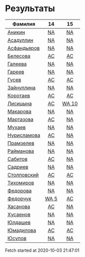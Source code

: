 # Результаты
Фамилия | 14| 15
---|:---:|:---:
[Аникин](Аникин/README.md)  | [NA](Аникин/14.md) | [NA](Аникин/15.md)
[Асадуллин](Асадуллин/README.md)  | [NA](Асадуллин/14.md) | [NA](Асадуллин/15.md)
[Асфандьяров](Асфандьяров/README.md)  | [NA](Асфандьяров/14.md) | [NA](Асфандьяров/15.md)
[Белесова](Белесова/README.md)  | [AC](Белесова/14.md) | [AC](Белесова/15.md)
[Галеева](Галеева/README.md)  | [NA](Галеева/14.md) | [NA](Галеева/15.md)
[Гареев](Гареев/README.md)  | [NA](Гареев/14.md) | [NA](Гареев/15.md)
[Гусев](Гусев/README.md)  | [AC](Гусев/14.md) | [AC](Гусев/15.md)
[Зайнуллина](Зайнуллина/README.md)  | [NA](Зайнуллина/14.md) | [NA](Зайнуллина/15.md)
[Коротаев](Коротаев/README.md)  | [AC](Коротаев/14.md) | [AC](Коротаев/15.md)
[Лисицына](Лисицына/README.md)  | [AC](Лисицына/14.md) | [WA 10](Лисицына/15.md)
[Макарова](Макарова/README.md)  | [NA](Макарова/14.md) | [NA](Макарова/15.md)
[Мартазова](Мартазова/README.md)  | [AC](Мартазова/14.md) | [NA](Мартазова/15.md)
[Мухаев](Мухаев/README.md)  | [NA](Мухаев/14.md) | [NA](Мухаев/15.md)
[Нурисламова](Нурисламова/README.md)  | [AC](Нурисламова/14.md) | [NA](Нурисламова/15.md)
[Прамзелев](Прамзелев/README.md)  | [NA](Прамзелев/14.md) | [NA](Прамзелев/15.md)
[Райманова](Райманова/README.md)  | [NA](Райманова/14.md) | [NA](Райманова/15.md)
[Сабитов](Сабитов/README.md)  | [AC](Сабитов/14.md) | [NA](Сабитов/15.md)
[Садриев](Садриев/README.md)  | [NA](Садриев/14.md) | [NA](Садриев/15.md)
[Столповский](Столповский/README.md)  | [AC](Столповский/14.md) | [AC](Столповский/15.md)
[Тихомиров](Тихомиров/README.md)  | [NA](Тихомиров/14.md) | [NA](Тихомиров/15.md)
[Федорова](Федорова/README.md)  | [NA](Федорова/14.md) | [NA](Федорова/15.md)
[Федорчук](Федорчук/README.md)  | [WA 5](Федорчук/14.md) | [AC](Федорчук/15.md)
[Хасанова](Хасанова/README.md)  | [AC](Хасанова/14.md) | [NA](Хасанова/15.md)
[Хусаенов](Хусаенов/README.md)  | [NA](Хусаенов/14.md) | [NA](Хусаенов/15.md)
[Юлдашев](Юлдашев/README.md)  | [NA](Юлдашев/14.md) | [NA](Юлдашев/15.md)
[Юмадилова](Юмадилова/README.md)  | [AC](Юмадилова/14.md) | [AC](Юмадилова/15.md)
[Юсупов](Юсупов/README.md)  | [NA](Юсупов/14.md) | [NA](Юсупов/15.md)

Fetch started at 2020-10-03 21:47:01
